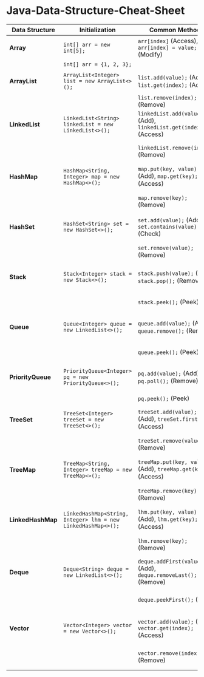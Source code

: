 # Java-Data-Structure-Cheat-Sheet

| **Data Structure** | **Initialization**                   | **Common Methods**                                          | **Example Usage**                         | **Usefulness**                                   |
|--------------------|--------------------------------------|-------------------------------------------------------------|-------------------------------------------|-------------------------------------------------|
| **Array**          | `int[] arr = new int[5];`            | `arr[index]` (Access), `arr[index] = value;` (Modify)       | `arr[0] = 10;`                            | Fixed-size, fast access by index, simple storage |
|                    | `int[] arr = {1, 2, 3};`             |                                                             |                                           |                                                 |
| **ArrayList**      | `ArrayList<Integer> list = new ArrayList<>();` | `list.add(value);` (Add), `list.get(index);` (Access)       | `list.add(5);`                            | Dynamic array, fast random access, resizable     |
|                    |                                      | `list.remove(index);` (Remove)                              | `list.remove(1);`                         |                                                 |
| **LinkedList**     | `LinkedList<String> linkedList = new LinkedList<>();` | `linkedList.add(value);` (Add), `linkedList.get(index);` (Access) | `linkedList.addFirst("Hello");`           | Doubly-linked list, fast insertions/deletions    |
|                    |                                      | `linkedList.remove(index);` (Remove)                        | `linkedList.removeLast();`                | Efficient for frequent insertions/removals       |
| **HashMap**        | `HashMap<String, Integer> map = new HashMap<>();` | `map.put(key, value);` (Add), `map.get(key);` (Access)      | `map.put("A", 1);`                        | Key-value pairs, fast lookup, no duplicate keys  |
|                    |                                      | `map.remove(key);` (Remove)                                 | `map.remove("A");`                        | Ideal for associative arrays, caching            |
| **HashSet**        | `HashSet<String> set = new HashSet<>();` | `set.add(value);` (Add), `set.contains(value);` (Check)     | `set.add("Hello");`                       | Unique elements, fast lookup, no duplicates      |
|                    |                                      | `set.remove(value);` (Remove)                               | `set.remove("Hello");`                    | Great for membership tests, avoiding duplicates  |
| **Stack**          | `Stack<Integer> stack = new Stack<>();` | `stack.push(value);` (Add), `stack.pop();` (Remove)         | `stack.push(10);`                         | LIFO structure, useful for recursive algorithms  |
|                    |                                      | `stack.peek();` (Peek)                                      | `int top = stack.peek();`                 | Parsing expressions, backtracking                |
| **Queue**          | `Queue<Integer> queue = new LinkedList<>();` | `queue.add(value);` (Add), `queue.remove();` (Remove)       | `queue.add(5);`                           | FIFO structure, useful for task scheduling       |
|                    |                                      | `queue.peek();` (Peek)                                      | `int head = queue.peek();`                | Orderly processing, breadth-first search (BFS)   |
| **PriorityQueue**  | `PriorityQueue<Integer> pq = new PriorityQueue<>();` | `pq.add(value);` (Add), `pq.poll();` (Remove)               | `pq.add(10);`                             | Elements ordered by priority, efficient sorting  |
|                    |                                      | `pq.peek();` (Peek)                                         | `int min = pq.peek();`                    | Job scheduling, Dijkstra's algorithm             |
| **TreeSet**        | `TreeSet<Integer> treeSet = new TreeSet<>();` | `treeSet.add(value);` (Add), `treeSet.first();` (Access)    | `treeSet.add(5);`                         | Sorted unique elements, sorted order iteration   |
|                    |                                      | `treeSet.remove(value);` (Remove)                           | `treeSet.remove(5);`                      | Range queries, maintaining sorted sets           |
| **TreeMap**        | `TreeMap<String, Integer> treeMap = new TreeMap<>();` | `treeMap.put(key, value);` (Add), `treeMap.get(key);` (Access) | `treeMap.put("A", 1);`                    | Sorted key-value pairs, natural order iteration  |
|                    |                                      | `treeMap.remove(key);` (Remove)                             | `treeMap.remove("A");`                    | NavigableMap methods, range queries              |
| **LinkedHashMap**  | `LinkedHashMap<String, Integer> lhm = new LinkedHashMap<>();` | `lhm.put(key, value);` (Add), `lhm.get(key);` (Access)      | `lhm.put("A", 1);`                        | Ordered key-value pairs, predictable iteration   |
|                    |                                      | `lhm.remove(key);` (Remove)                                 | `lhm.remove("A");`                        | Caching (LRU), access order tracking             |
| **Deque**          | `Deque<String> deque = new LinkedList<>();` | `deque.addFirst(value);` (Add), `deque.removeLast();` (Remove) | `deque.addFirst("Hello");`                | Double-ended queue, efficient for both ends      |
|                    |                                      | `deque.peekFirst();` (Peek)                                 | `String first = deque.peekFirst();`       | Useful for deque operations, sliding window      |
| **Vector**         | `Vector<Integer> vector = new Vector<>();` | `vector.add(value);` (Add), `vector.get(index);` (Access)   | `vector.add(5);`                          | Thread-safe dynamic array, synchronized methods  |
|                    |                                      | `vector.remove(index);` (Remove)                            | `vector.remove(1);`                       | Legacy, thread safety in single-threaded apps    |
